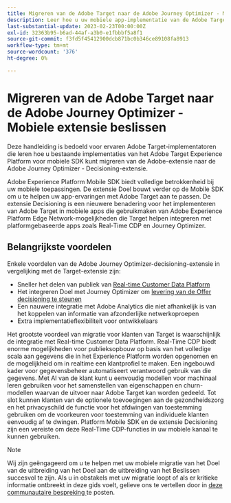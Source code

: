 ```yaml
---
title: Migreren van de Adobe Target naar de Adobe Journey Optimizer - Mobiele extensie beslissen
description: Leer hoe u uw mobiele app-implementatie van de Adobe Target naar de Adobe Journey Optimizer kunt migreren - De extensie voor beslissingen
last-substantial-update: 2023-02-23T00:00:00Z
exl-id: 32363b95-b6ad-44af-a3b0-e1fbbbf5a8f1
source-git-commit: f3fd5f45412900dcb871bc0b346ce89108fa8913
workflow-type: tm+mt
source-wordcount: '376'
ht-degree: 0%

---
```


# Migreren van de Adobe Target naar de Adobe Journey Optimizer - Mobiele extensie beslissen

Deze handleiding is bedoeld voor ervaren Adobe Target-implementatoren die leren hoe u bestaande implementaties van het Adobe Target Experience Platform voor mobiele SDK kunt migreren van de Adobe-extensie naar de Adobe Journey Optimizer - Decisioning-extensie.

Adobe Experience Platform Mobile SDK biedt volledige betrokkenheid bij uw mobiele toepassingen. De extensie Doel bouwt verder op de Mobile SDK om u te helpen uw app-ervaringen met Adobe Target aan te passen. De extensie Decisioning is een nieuwere benadering voor het implementeren van Adobe Target in mobiele apps die gebruikmaken van Adobe Experience Platform Edge Network-mogelijkheden die Target helpen integreren met platformgebaseerde apps zoals Real-Time CDP en Journey Optimizer.

## Belangrijkste voordelen

Enkele voordelen van de Adobe Journey Optimizer-decisioning-extensie in vergelijking met de Target-extensie zijn:

* Sneller het delen van publiek van [ Real-time Customer Data Platform ](https://experienceleague.adobe.com/docs/platform-learn/tutorials/experience-cloud/next-hit-personalization.html)
* Het integreren Doel met Journey Optimizer om [ levering van de Offer decisioning te steunen ](https://experienceleague.adobe.com/docs/target/using/integrate/ajo/offer-decision.html)
* Een nauwere integratie met Adobe Analytics die niet afhankelijk is van het koppelen van informatie van afzonderlijke netwerkoproepen
* Extra implementatieflexibiliteit voor ontwikkelaars

Het grootste voordeel van migratie voor klanten van Target is waarschijnlijk de integratie met Real-time Customer Data Platform. Real-Time CDP biedt enorme mogelijkheden voor publieksopbouw op basis van het volledige scala aan gegevens die in het Experience Platform worden opgenomen en de mogelijkheid om in realtime een klantprofiel te maken. Een ingebouwd kader voor gegevensbeheer automatiseert verantwoord gebruik van die gegevens. Met AI van de klant kunt u eenvoudig modellen voor machinaal leren gebruiken voor het samenstellen van eigenschappen en churn-modellen waarvan de uitvoer naar Adobe Target kan worden gedeeld. Tot slot kunnen klanten van de optionele toevoegingen aan de gezondheidszorg en het privacyschild de functie voor het afdwingen van toestemming gebruiken om de voorkeuren voor toestemming van individuele klanten eenvoudig af te dwingen. Platform Mobile SDK en de extensie Decisioning zijn een vereiste om deze Real-Time CDP-functies in uw mobiele kanaal te kunnen gebruiken.


>[!NOTE]
>
>Wij zijn geëngageerd om u te helpen met uw mobiele migratie van het Doel van de uitbreiding van het Doel aan de uitbreiding van het Beslissen succesvol te zijn. Als u in obstakels met uw migratie loopt of als er kritieke informatie ontbreekt in deze gids voelt, gelieve ons te vertellen door in [ deze communautaire bespreking ](https://experienceleaguecommunities.adobe.com/t5/adobe-experience-platform-data/tutorial-discussion-migrate-target-from-at-js-to-web-sdk/m-p/575587#M463) te posten.
